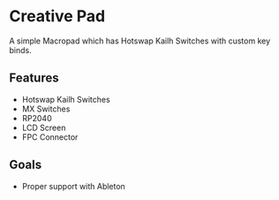 # Creative Pad
A simple Macropad which has Hotswap Kailh Switches with custom key binds.

## Features
 - Hotswap Kailh Switches
 - MX Switches
 - RP2040
 - LCD Screen
 - FPC Connector

## Goals
 - Proper support with Ableton
